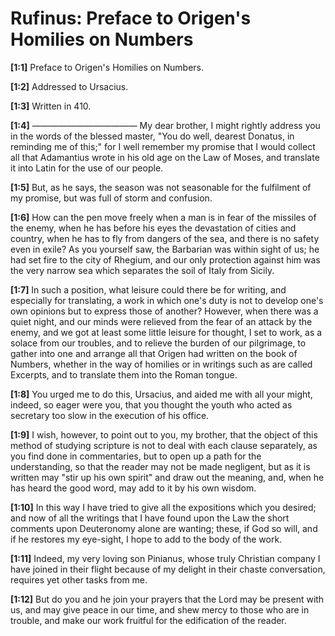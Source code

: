 # Rufinus: Preface to Origen's Homilies on Numbers

**[1:1]** Preface to Origen's Homilies on Numbers.

**[1:2]** Addressed to Ursacius.

**[1:3]** Written in 410.

**[1:4]** ————————————  My dear brother, I might rightly address you in the words of the blessed master, "You do well, dearest Donatus, in reminding me of this;" for I well remember my promise that I would collect all that Adamantius wrote in his old age on the Law of Moses, and translate it into Latin for the use of our people.

**[1:5]** But, as he says, the season was not seasonable for the fulfilment of my promise, but was full of storm and confusion.

**[1:6]** How can the pen move freely when a man is in fear of the missiles of the enemy, when he has before his eyes the devastation of cities and country, when he has to fly from dangers of the sea, and there is no safety even in exile? As you yourself saw, the Barbarian was within sight of us; he had set fire to the city of Rhegium, and our only protection against him was the very narrow sea which separates the soil of Italy from Sicily.

**[1:7]** In such a position, what leisure could there be for writing, and especially for translating, a work in which one's duty is not to develop one's own opinions but to express those of another? However, when there was a quiet night, and our minds were relieved from the fear of an attack by the enemy, and we got at least some little leisure for thought, I set to work, as a solace from our troubles, and to relieve the burden of our pilgrimage, to gather into one and arrange all that Origen had written on the book of Numbers, whether in the way of homilies or in writings such as are called Excerpts, and to translate them into the Roman tongue.

**[1:8]** You urged me to do this, Ursacius, and aided me with all your might, indeed, so eager were you, that you thought the youth who acted as secretary too slow in the execution of his office.

**[1:9]** I wish, however, to point out to you, my brother, that the object of this method of studying scripture is not to deal with each clause separately, as you find done in commentaries, but to open up a path for the understanding, so that the reader may not be made negligent, but as it is written may "stir up his own spirit" and draw out the meaning, and, when he has heard the good word, may add to it by his own wisdom.

**[1:10]** In this way I have tried to give all the expositions which you desired; and now of all the writings that I have found upon the Law the short comments upon Deuteronomy alone are wanting; these, if God so will, and if he restores my eye-sight, I hope to add to the body of the work.

**[1:11]** Indeed, my very loving son Pinianus, whose truly Christian company I have joined in their flight because of my delight in their chaste conversation, requires yet other tasks from me.

**[1:12]** But do you and he join your prayers that the Lord may be present with us, and may give peace in our time, and shew mercy to those who are in trouble, and make our work fruitful for the edification of the reader.

